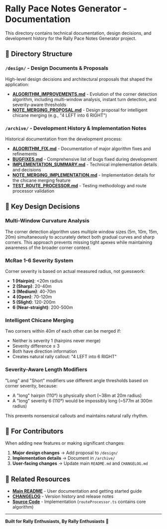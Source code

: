 # Rally Pace Notes Generator - Documentation

This directory contains technical documentation, design decisions, and development history for the Rally Pace Notes Generator project.

## 📁 Directory Structure

### `/design/` - Design Documents & Proposals

High-level design decisions and architectural proposals that shaped the application:

- **[ALGORITHM_IMPROVEMENTS.md](design/ALGORITHM_IMPROVEMENTS.md)** - Evolution of the corner detection algorithm, including multi-window analysis, instant turn detection, and severity-aware thresholds
- **[NOTE_MERGING_PROPOSAL.md](design/NOTE_MERGING_PROPOSAL.md)** - Design proposal for intelligent chicane merging (e.g., "4 LEFT into 6 RIGHT")

### `/archive/` - Development History & Implementation Notes

Historical documentation from the development process:

- **[ALGORITHM_FIX.md](archive/ALGORITHM_FIX.md)** - Documentation of major algorithm fixes and refinements
- **[BUGFIXES.md](archive/BUGFIXES.md)** - Comprehensive list of bugs fixed during development
- **[IMPLEMENTATION_SUMMARY.md](archive/IMPLEMENTATION_SUMMARY.md)** - Technical implementation details and decisions
- **[NOTE_MERGING_IMPLEMENTATION.md](archive/NOTE_MERGING_IMPLEMENTATION.md)** - Implementation details for the chicane merging feature
- **[TEST_ROUTE_PROCESSOR.md](archive/TEST_ROUTE_PROCESSOR.md)** - Testing methodology and route processor validation

## 🎯 Key Design Decisions

### Multi-Window Curvature Analysis
The corner detection algorithm uses multiple window sizes (5m, 10m, 15m, 20m) simultaneously to accurately detect both gradual curves and sharp corners. This approach prevents missing tight apexes while maintaining awareness of the broader corner context.

### McRae 1-6 Severity System
Corner severity is based on actual measured radius, not guesswork:
- **1 (Hairpin)**: <20m radius
- **2 (Sharp)**: 20-40m
- **3 (Medium)**: 40-70m
- **4 (Open)**: 70-120m
- **5 (Slight)**: 120-200m
- **6 (Near-straight)**: 200-500m

### Intelligent Chicane Merging
Two corners within 40m of each other can be merged if:
- Neither is severity 1 (hairpins never merge)
- Severity difference ≤ 3
- Both have direction information
- Creates natural rally callout: "4 LEFT into 6 RIGHT"

### Severity-Aware Length Modifiers
"Long" and "Short" modifiers use different angle thresholds based on corner severity, because:
- A "long" hairpin (110°) is physically short (~38m at 20m radius)
- A "long" severity 6 (110°) would be impossibly long (~577m at 300m radius)

This prevents nonsensical callouts and maintains natural rally rhythm.

## 📝 For Contributors

When adding new features or making significant changes:

1. **Major design changes** → Add proposal to `/design/`
2. **Implementation details** → Document in `/archive/`
3. **User-facing changes** → Update main `README.md` and `CHANGELOG.md`

## 🔗 Related Resources

- **[Main README](../README.md)** - User documentation and getting started guide
- **[CHANGELOG](../CHANGELOG.md)** - Version history and release notes
- **[Source Code](../src/)** - Implementation (`routeProcessor.ts` contains core algorithm)

---

**Built for Rally Enthusiasts, By Rally Enthusiasts** 🏁

